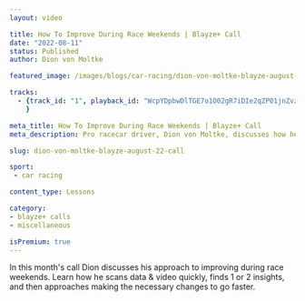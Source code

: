 ```yaml
---
layout: video

title: How To Improve During Race Weekends | Blayze+ Call
date: "2022-08-11"
status: Published
author: Dion von Moltke

featured_image: /images/blogs/car-racing/dion-von-moltke-blayze-august-22-call.jpg

tracks:
  - {track_id: "1", playback_id: "WcpYDpbwDlTGE7o1O02gR7iDIe2qZP01jnZvzhT8atepg", lesson_name: "How To Improve During Race Weekends", lesson_desc: "In this month's call Dion discusses his approach to improving during race weekends.  Learn how he scans data & video quickly, finds 1 or 2 insights, and then approaches making the necessary changes to go faster."
	}

meta_title: How To Improve During Race Weekends | Blayze+ Call
meta_description: Pro racecar driver, Dion von Moltke, discusses how he tries to improve in-between sessions during race weekends.

slug: dion-von-moltke-blayze-august-22-call

sport:
 - car racing

content_type: Lessons

category:
- blayze+ calls
- miscellaneous

isPremium: true
---
```


In this month's call Dion discusses his approach to improving during race weekends.  Learn how he scans data & video quickly, finds 1 or 2 insights, and then approaches making the necessary changes to go faster. 

